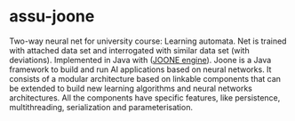 # assu-joone

Two-way neural net for university course: Learning automata. Net is trained with attached data set and interrogated with similar data set (with deviations). Implemented in Java with ([JOONE engine](http://www.jooneworld.com/)).
Joone is a Java framework to build and run AI applications based on neural networks.
It consists of a modular architecture based on linkable components that can be extended to build new learning algorithms and neural networks architectures. All the components have specific features, like persistence, multithreading, serialization and parameterisation.

